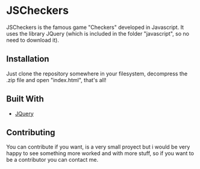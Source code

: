 # JSCheckers
JSCheckers is the famous game "Checkers" developed in Javascript. It uses the library JQuery (which is included in the folder "javascript", so no need to download it).

## Installation
Just clone the repository somewhere in your filesystem, decompress the .zip file and open "index.html", that's all!

## Built With
* [JQuery](https://jquery.com)

## Contributing
You can contribute if you want, is a very small proyect but i would be very happy to see something more worked and with more stuff, so if you want to be a contributor you can contact me.